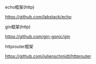 echo框架(http)

https://github.com/labstack/echo

gin框架(http)

https://github.com/gin-gonic/gin

httprouter框架

https://github.com/julienschmidt/httprouter